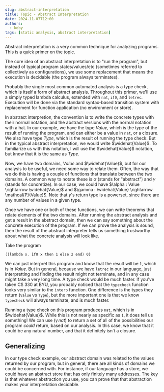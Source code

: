 ```yaml
---
slug: abstract-interpretation
title: Topic - Abstract Interpretation
date: 2024-11-07T12:00
authors:
  - koby
tags: [static analysis, abstract interpretation]
---
```


Abstract interpretation is a very common technique for analyzing programs. This is a quick primer on the topic.

The core idea of an abstract interpretation is to "run the program", but instead of typical program states/values/etc (sometimes referred to collectively as configurations), we use some replacement that means the execution is decidable (the program always terminates).

<!--truncate-->

Probably the single most common automated analysis is a type check, which is itself a form of abstract analysis. Throughout this primer, we'll use a simply typed lambda calculus, extended with `nat`, `if0`, and `letrec`. Execution will be done via the standard syntax-based transition system with replacement for function application (no environment or store).

In abstract interpretion, the convention is to write the concrete types with their normal notation, and the abstract versions with the normal notation with a hat. In our example, we have the type $Value$, which is the type of the result of running the program, and can either be a value in `nat`, or a closure. We also have type $Type$, which is the result of running the type check. But in the typical abstract interpretation, we would write $\widehat{Value}$. To familiarize us with this notation, I will use the $\widehat{Value}$ notation, but know that it is the same as $Type$.

Now, we have two domains, $Value$ and $\widehat{Value}$, but for our analysis to be useful, we need some way to relate them. Often, the way that we do this is having a couple of functions that translate between the two domains. A common way to notate these is $\alpha$ (stands for "abstract") and $\gamma$ (stands for concretize). In our case, we could have $\alpha : Value \rightarrow \widehat{Value}$ and $\gamma : \widehat{Value} \rightarrow \mathcal{P}(Value)$. Note that $\gamma$'s return type is a powerset, since there are any number of values in a given type.

Once we have one or both of these functions, we can write theorems that relate elements of the two domains. After running the abstract analysis and get a result in the abstract domain, then we can say something about the concrete execution of the program. If we can prove the analysis is sound, then the result of the abstract interpreter tells us something trustworthy about what the concrete analysis will look like.

Take the program
```
((lambda x. if0 x then 1 else 2 end) 0)
```

We can just interpret this program and know that the result will be `1`, which is in $Value$. But in general, because we have `letrec` in our language, just interpretting and finding the result might not terminate, and in any case might take a very long time. A type check would be much faster. If you've taken CS 330 at BYU, you probably noticed that the `typecheck` function looks very similar to the `interp` function. One difference is the types they return (`Value` vs `Type`), but the more important one is that we know `typecheck` will always terminate, and is much faster.

Running a type check on this program produces `nat`, which is in $\widehat{Value}$. While this is not nearly as specific as `1`, it does tell us something! We can use $(\gamma \, nat)$ to return a set of all of the possibilities our program *could* return, based on our analysis. In this case, we know that it could be any natural number, and that it definitely isn't a closure.

## Generalizing

In our type check example, our abstract domain was related to the values returned by our program, but in general, there are all kinds of domains we could be concerned with. For instance, if our language has a store, we could have an abstract store that has only finitely many addresses. The key is that whatever abstraction you use, you can prove that that abstraction makes your interpretation decidable.
